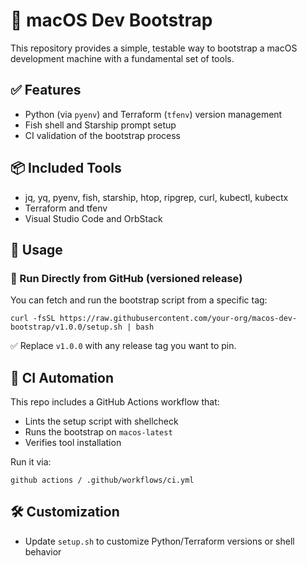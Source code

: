 # 🚀 macOS Dev Bootstrap

This repository provides a simple, testable way to bootstrap a macOS development machine with a fundamental set of tools.

## ✅ Features
- Python (via `pyenv`) and Terraform (`tfenv`) version management
- Fish shell and Starship prompt setup
- CI validation of the bootstrap process

## 📦 Included Tools
- jq, yq, pyenv, fish, starship, htop, ripgrep, curl, kubectl, kubectx
- Terraform and tfenv
- Visual Studio Code and OrbStack

## 🔧 Usage

### 🚀 Run Directly from GitHub (versioned release)
You can fetch and run the bootstrap script from a specific tag:

```
curl -fsSL https://raw.githubusercontent.com/your-org/macos-dev-bootstrap/v1.0.0/setup.sh | bash
```

✅ Replace `v1.0.0` with any release tag you want to pin.

## 🔄 CI Automation
This repo includes a GitHub Actions workflow that:
- Lints the setup script with shellcheck
- Runs the bootstrap on `macos-latest`
- Verifies tool installation

Run it via:
```
github actions / .github/workflows/ci.yml
```

## 🛠 Customization
- Update `setup.sh` to customize Python/Terraform versions or shell behavior
